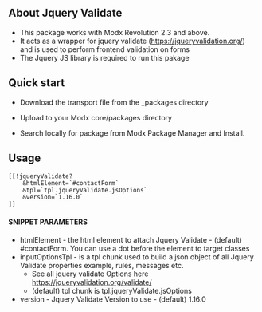 ## About Jquery Validate

* This package works with Modx Revolution 2.3 and above.  
* It acts as a wrapper for jquery validate (https://jqueryvalidation.org/) and is used to perform frontend validation on
forms
* The Jquery JS library is required to run this pakage


## Quick start

* Download the transport file from the _packages directory

* Upload to your Modx core/packages directory

* Search locally for package from Modx Package Manager and Install.


## Usage

```
[[!jqueryValidate?
    &htmlElement=`#contactForm`
    &tpl=`tpl.jqueryValidate.jsOptions`
    &version=`1.16.0`
]]
```

 #### SNIPPET PARAMETERS
* htmlElement - the html element to attach Jquery Validate - (default) #contactForm.  You can use a dot before the element to target classes
 * inputOptionsTpl - is a tpl chunk used to build a json object of all Jquery Validate properties example, rules, messages etc.
      * See all jquery validate  Options here https://jqueryvalidation.org/validate/
      * (default) tpl chunk is tpl.jqueryValidate.jsOptions
 * version - Jquery Validate Version to use - (default) 1.16.0